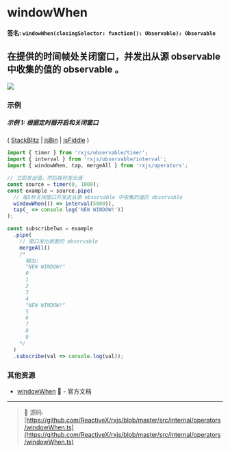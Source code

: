 # windowWhen

#### 签名: `windowWhen(closingSelector: function(): Observable): Observable`

## 在提供的时间帧处关闭窗口，并发出从源 observable 中收集的值的 observable 。

<div class="ua-ad"><a href="https://ultimateangular.com/?ref=76683_kee7y7vk"><img src="https://ultimateangular.com/assets/img/banners/ua-leader.svg"></a></div>

### 示例

##### 示例 1: 根据定时器开启和关闭窗口

( [StackBlitz](https://stackblitz.com/edit/typescript-bgpaoi?file=index.ts) |
[jsBin](http://jsbin.com/tuhaposemo/edit?js,console) |
[jsFiddle](https://jsfiddle.net/btroncone/gnx9fb3h/) )

```js
import { timer } from 'rxjs/observable/timer';
import { interval } from 'rxjs/observable/interval';
import { windowWhen, tap, mergeAll } from 'rxjs/operators';

// 立即发出值，然后每秒发出值
const source = timer(0, 1000);
const example = source.pipe(
  // 每5秒关闭窗口并发出从源 observable 中收集的值的 observable
  windowWhen(() => interval(5000)),
  tap(_ => console.log('NEW WINDOW!'))
);

const subscribeTwo = example
  .pipe(
    // 窗口发出嵌套的 observable
    mergeAll()
    /*
      输出:
      "NEW WINDOW!"
      0
      1
      2
      3
      4
      "NEW WINDOW!"
      5
      6
      7
      8
      9
    */
  )
  .subscribe(val => console.log(val));
```

### 其他资源

* [windowWhen](http://cn.rx.js.org/class/es6/Observable.js~Observable.html#instance-method-windowWhen) :newspaper: - 官方文档

---
> :file_folder: 源码:  [https://github.com/ReactiveX/rxjs/blob/master/src/internal/operators/windowWhen.ts](https://github.com/ReactiveX/rxjs/blob/master/src/internal/operators/windowWhen.ts)
